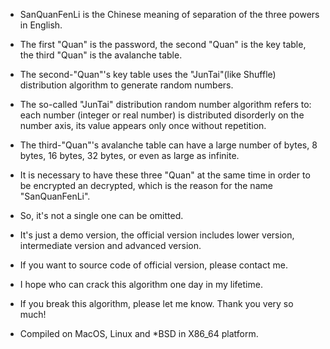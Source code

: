 * SanQuanFenLi is the Chinese meaning of separation of the three powers in English.
* The first "Quan" is the password, the second "Quan" is the key table, the third "Quan" is the avalanche table.
* The second-"Quan"'s key table uses the "JunTai"(like Shuffle) distribution algorithm to generate random numbers.
* The so-called "JunTai" distribution random number algorithm refers to: each number (integer or real number) is distributed disorderly on the number axis, its value appears only once without repetition.
* The third-"Quan"'s avalanche table can have a large number of bytes, 8 bytes, 16 bytes, 32 bytes, or even as large as infinite.
* It is necessary to have these three "Quan" at the same time in order to be encrypted an decrypted, which is the reason for the name "SanQuanFenLi".
* So, it's not a single one can be omitted.

* It's just a demo version, the official version includes lower version, intermediate version and advanced version.
* If you want to source code of official version, please contact me.
* I hope who can crack this algorithm one day in my lifetime.
* If you break this algorithm, please let me know. Thank you very so much!

* Compiled on MacOS, Linux and *BSD in X86_64 platform.
